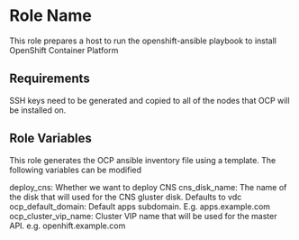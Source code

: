Role Name
=========

This role prepares a host to run the openshift-ansible playbook to install OpenShift Container Platform

Requirements
------------

SSH keys need to be generated and copied to all of the nodes that OCP will be installed on.

Role Variables
--------------

This role generates the OCP ansible inventory file using a template. The following variables can be modified

deploy_cns: Whether we want to deploy CNS
cns_disk_name: The name of the disk that will used for the CNS gluster disk. Defaults to vdc
ocp_default_domain: Default apps subdomain. E.g. apps.example.com
ocp_cluster_vip_name: Cluster VIP name that will be used for the master API. e.g. openhift.example.com

